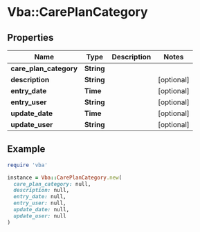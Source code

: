 # Vba::CarePlanCategory

## Properties

| Name | Type | Description | Notes |
| ---- | ---- | ----------- | ----- |
| **care_plan_category** | **String** |  |  |
| **description** | **String** |  | [optional] |
| **entry_date** | **Time** |  | [optional] |
| **entry_user** | **String** |  | [optional] |
| **update_date** | **Time** |  | [optional] |
| **update_user** | **String** |  | [optional] |

## Example

```ruby
require 'vba'

instance = Vba::CarePlanCategory.new(
  care_plan_category: null,
  description: null,
  entry_date: null,
  entry_user: null,
  update_date: null,
  update_user: null
)
```

